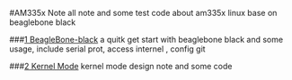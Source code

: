 #AM335x Note
all note and some test code about am335x linux base on beaglebone black 

###[1 BeagleBone-black](https://github.com/DingSoung/AM335x/blob/master/BeagleBone-Black)
a quitk get start with beaglebone black and some usage, include serial prot, access internel , config git

###[2 Kernel Mode](https://github.com/DingSoung/AM335x/blob/master/kernelMod)
kernel mode design note and some code
